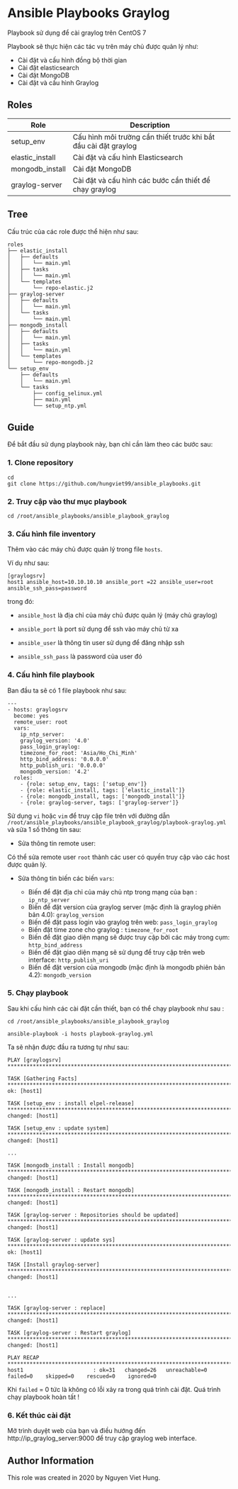 # Ansible Playbooks Graylog

Playbook sử dụng để cài graylog trên CentOS 7

Playbook sẽ thực hiện các tác vụ trên máy chủ được quản lý như: 

- Cài đặt và cấu hình đồng bộ thời gian
- Cài đặt elasticsearch
- Cài đặt MongoDB
- Cài đặt và cấu hình Graylog

## Roles

| Role | Description |
|-------|------------|
| setup_env | Cấu hình môi trường cần thiết trước khi bắt đầu cài đặt graylog |
| elastic_install | Cài đặt và cấu hình Elasticsearch | 
| mongodb_install | Cài đặt MongoDB |
| graylog-server | Cài đặt và cấu hình các bước cần thiết để chạy graylog |

## Tree 

Cấu trúc của các role được thể hiện như sau: 

```
roles 
├── elastic_install
│   ├── defaults
│   │   └── main.yml
│   ├── tasks
│   │   └── main.yml
│   └── templates
│       └── repo-elastic.j2
├── graylog-server
│   ├── defaults
│   │   └── main.yml
│   └── tasks
│       └── main.yml
├── mongodb_install
│   ├── defaults
│   │   └── main.yml
│   ├── tasks
│   │   └── main.yml
│   └── templates
│       └── repo-mongodb.j2
└── setup_env
    ├── defaults
    │   └── main.yml
    └── tasks
        ├── config_selinux.yml
        ├── main.yml
        └── setup_ntp.yml
```

## Guide

Để bắt đầu sử dụng playbook này, bạn chỉ cần làm theo các bước sau: 

### 1. Clone repository

```
cd
git clone https://github.com/hungviet99/ansible_playbooks.git
```
### 2. Truy cập vào thư mục playbook

```
cd /root/ansible_playbooks/ansible_playbook_graylog
```
### 3. Cấu hình file inventory

Thêm vào các máy chủ được quản lý trong file `hosts`. 

Ví dụ như sau: 

```
[graylogsrv]
host1 ansible_host=10.10.10.10 ansible_port =22 ansible_user=root ansible_ssh_pass=password
```

trong đó: 

- `ansible_host` là địa chỉ của máy chủ được quản lý (máy chủ graylog)

- `ansible_port` là port sử dụng để ssh vào máy chủ từ xa

- `ansible_user` là thông tin user sử dụng để đăng nhập ssh 

- `ansible_ssh_pass` là password của user đó

### 4. Cấu hình file playbook

Ban đầu ta sẽ có 1 file playbook như sau: 

```
---
- hosts: graylogsrv
  become: yes
  remote_user: root
  vars:
    ip_ntp_server:
    graylog_version: '4.0'
    pass_login_graylog:
    timezone_for_root: 'Asia/Ho_Chi_Minh'
    http_bind_address: '0.0.0.0'
    http_publish_uri: '0.0.0.0'
    mongodb_version: '4.2'
  roles:
    - {role: setup_env, tags: ['setup_env']}
    - {role: elastic_install, tags: ['elastic_install']}
    - {role: mongodb_install, tags: ['mongodb_install']}
    - {role: graylog-server, tags: ['graylog-server']}
```

Sử dụng `vi` hoặc `vim` để truy cập file trên với đường dẫn `/root/ansible_playbooks/ansible_playbook_graylog/playbook-graylog.yml` và sửa 1 số thông tin sau:

- Sửa thông tin remote user:

Có thể sửa remote user `root` thành các user có quyền truy cập vào các host được quản lý.

- Sửa thông tin biến các biến `vars`: 

    - Biến để đặt địa chỉ của máy chủ ntp trong mạng của bạn : `ip_ntp_server`
    - Biến để đặt version của graylog server (mặc định là graylog phiên bản 4.0): `graylog_version`
    - Biến để đặt pass login vào graylog trên web: `pass_login_graylog`
    - Biến đặt time zone cho graylog : `timezone_for_root`
    - Biến để đặt giao diện mạng sẽ được truy cập bởi các máy trong cụm: `http_bind_address`
    - Biến để đặt giao diện mạng sẽ sử dụng để truy cập trên web interface: `http_publish_uri`
    - Biến để đặt version của mongodb (mặc định là mongodb phiên bản 4.2): `mongodb_version`

### 5. Chạy playbook

Sau khi cấu hình các cài đặt cần thiết, bạn có thể chạy playbook như sau :

```
cd /root/ansible_playbooks/ansible_playbook_graylog

ansible-playbook -i hosts playbook-graylog.yml
```

Ta sẽ nhận được đầu ra tương tự như sau: 

```
PLAY [graylogsrv] ************************************************************************************************************************************************************************

TASK [Gathering Facts] *******************************************************************************************************************************************************************
ok: [host1]

TASK [setup_env : install elpel-release] *************************************************************************************************************************************************
changed: [host1]

TASK [setup_env : update system] *********************************************************************************************************************************************************
changed: [host1]

...

TASK [mongodb_install : Install mongodb] *************************************************************************************************************************************************
changed: [host1]

TASK [mongodb_install : Restart mongodb] *************************************************************************************************************************************************
changed: [host1]

TASK [graylog-server : Repositories should be updated] ***********************************************************************************************************************************
changed: [host1]

TASK [graylog-server : update sys] *******************************************************************************************************************************************************
ok: [host1]

TASK [Install graylog-server] ************************************************************************************************************************************************************
changed: [host1]


...

TASK [graylog-server : replace] **********************************************************************************************************************************************************
changed: [host1]

TASK [graylog-server : Restart graylog] **************************************************************************************************************************************************
changed: [host1]

PLAY RECAP *******************************************************************************************************************************************************************************
host1                      : ok=31   changed=26   unreachable=0    failed=0    skipped=0    rescued=0    ignored=0
```
Khi `failed` = 0 tức là không có lỗi xảy ra trong quá trình cài đặt. Quá trình chạy playbook hoàn tất !

### 6. Kết thúc cài đặt 

Mở trình duyệt web của bạn và điều hướng đến http://ip_graylog_server:9000 để truy cập graylog web interface. 

Author Information
------------------

This role was created in 2020 by Nguyen Viet Hung.

